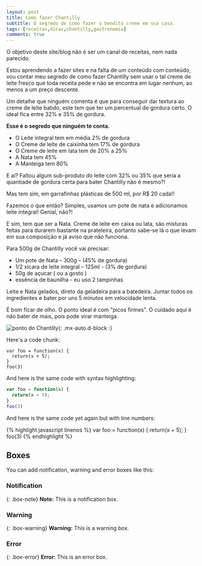 ```yaml
---
layout: post
title: Como fazer Chantilly
subtitle: O segredo de como fazer o bendito creme em sua casa.
tags: [receitas,dicas,chantilly,gastronomia]
comments: true
---
```


O objetivo deste site/blog não é ser um canal de receitas, nem nada parecido.

Estou aprendendo a fazer sites e na falta de um conteúdo com conteúdo, vou contar meu segredo de como fazer Chantilly sem usar o tal creme de leite fresco que toda receita pede e não se encontra em lugar nenhum, ao menos a um preço descente.

Um detalhe que ninguém comenta é que para conseguir dar textura ao creme de leite batido, este tem que ter um percentual de gordura certo. O ideal fica entre 32% e 35% de gordura.

**Esse é o segredo que ninguém te conta.**

* O Leite integral tem em média 2% de gordura
* O Creme de leite de caixinha tem 17% de gordura
* O Creme de leite em lata tem de 20% a 25%
* A Nata tem 45%
* A Manteiga tem 80%

E aí? Faltou algum sub-produto do leite com 32% ou 35% que seria a quantiade de gordura certa para bater Chantilly não é mesmo?!

Mas tem sim, em garrafinhas plásticas de 500 ml, por R$ 20 cada!!

Fazemos o que então? 
Simples, usamos um pote de nata e adicionamos leite integral! 
Genial, não?!

E sim, tem que ser a Nata. Creme de leite em caixa ou lata, são misturas feitas para durarem bastante na prateleira, portanto sabe-se lá o que levam em sua composição e já aviso que não funciona.

Para 500g de Chantilly você vai precisar:

- Um pote de Nata – 300g – (45% de gordura)
- 1/2 xícara de leite integral – 125ml - (3% de gordura)
- 50g de açucar ( ou a gosto )
- essência de baunilha - eu uso 2 tampinhas 

Leite e Nata gelados, direto da geladeira para a batedeira.
Juntar todos os ingredientes e bater por uns 5 minutos em velocidade lenta. 

É bom ficar de olho. O ponto ideal é com "picos firmes". O cuidado aqui é não bater de mais, pois pode virar manteiga.


![ponto do Chantilly](/img/ponto.jpg){: .mx-auto.d-block :}


Here's a code chunk:

~~~
var foo = function(x) {
  return(x + 5);
}
foo(3)
~~~

And here is the same code with syntax highlighting:

```javascript
var foo = function(x) {
  return(x + 5);
}
foo(3)
```

And here is the same code yet again but with line numbers:

{% highlight javascript linenos %}
var foo = function(x) {
  return(x + 5);
}
foo(3)
{% endhighlight %}

## Boxes
You can add notification, warning and error boxes like this:

### Notification

{: .box-note}
**Note:** This is a notification box.

### Warning

{: .box-warning}
**Warning:** This is a warning box.

### Error

{: .box-error}
**Error:** This is an error box.
